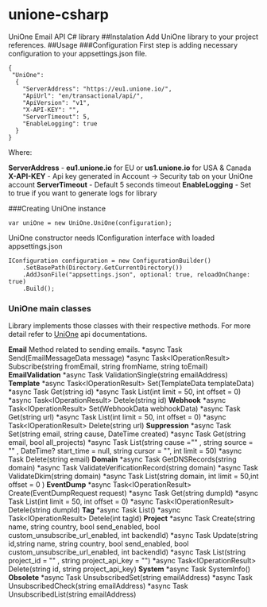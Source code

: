 # unione-csharp
UniOne Email API C# library
##Instalation
Add UniOne library to your project references.
##Usage
###Configuration
First step is adding necessary configuration to your appsettings.json file.

```
{
 "UniOne": 
  {
    "ServerAddress": "https://eu1.unione.io/",
    "ApiUrl": "en/transactional/api/",
    "ApiVersion": "v1",
    "X-API-KEY": "",
    "ServerTimeout": 5,
    "EnableLogging": true
  }
}
```

Where:

**ServerAddress** - __eu1.unione.io__ for EU or __us1.unione.io__ for USA & Canada
**X-API-KEY** - Api key generated in Account -> Security tab on your UniOne account
**ServerTimeout** - Default 5 seconds timeout
**EnableLogging** - Set to true if you want to generate logs for library

###Creating UniOne instance
```
var uniOne = new UniOne.UniOne(configuration);
```
UniOne constructor needs IConfiguration interface with loaded appsettings.json

```
IConfiguration configuration = new ConfigurationBuilder()
    .SetBasePath(Directory.GetCurrentDirectory())
    .AddJsonFile("appsettings.json", optional: true, reloadOnChange: true)
    .Build();
```

### UniOne main classes
Library implements those classes with their respective methods. For more detail refer to [UniOne](https://docs.unione.io/en/web-api) api documentations.

**Email**
Method related to sending emails.
*async Task<EmailResponseData> Send(EmailMessageData message)
*async Task<IOperationResult<string>> Subscribe(string fromEmail, string fromName, string toEmail)
**EmailValidation**
*async Task<EmailValidationData> ValidationSingle(string emailAddress)
**Template**
*async Task<IOperationResult<string>> Set(TemplateData templateData)
*async Task<TemplateData> Get(string id)
*async Task<TemplateList> List(int limit = 50, int offset = 0)
*async Task<IOperationResult<string>> Detele(string id)
**Webhook**
*async Task<IOperationResult<string>> Set(WebhookData webhookData)
*async Task<WebhookData> Get(string url)
*async Task<WebhookData> List(int limit = 50, int offset = 0)
*async Task<IOperationResult<string>> Delete(string url)
**Suppression**
*async Task<SuppressionData> Set(string email, string cause, DateTime created)
*async Task<SuppressionData> Get(string email, bool all_projects)
*async Task<SuppressionData> List(string cause ="" , string source = "" , DateTime? start_time = null, string cursor = "", int limit = 50)
*async Task<SuppressionData> Delete(string email)
**Domain**
*async Task<DomainData> GetDNSRecords(string domain)
*async Task<DomainData> ValidateVerificationRecord(string domain)
*async Task<DomainData> ValidateDkim(string domain)
*async Task<DomainList> List(string domain, int limit = 50,int offset = 0 )
**EventDump**
*async Task<IOperationResult<string>> Create(EventDumpRequest request)
*async Task<EventDumpRequest> Get(string dumpId)
*async Task<EventDumpList> List(int limit = 50, int offset = 0)
*async Task<IOperationResult<string>> Detele(string dumpId)
**Tag**
*async Task<TagList> List()
*async Task<IOperationResult<string>> Detele(int tagId)
**Project**
*async Task<ProjectInputData> Create(string name, string country, bool send_enabled, bool custom_unsubscribe_url_enabled, int backendId)
*async Task<ProjectInputData> Update(string id,string name, string country, bool send_enabled, bool custom_unsubscribe_url_enabled, int backendId)
*async Task<ProjectDataList> List(string project_id = "" , string project_api_key = "")
*async Task<IOperationResult<string>> Delete(string id, string project_api_key)
**System**
*async Task<SystemInfoData> SystemInfo()
**Obsolete**
*async Task<UnsubscribedData> UnsubscribedSet(string emailAddress)
*async Task<UnsubscribedData> UnsubscribedCheck(string emailAddress)
*async Task<UnsubscribedList> UnsubscribedList(string emailAddress)
